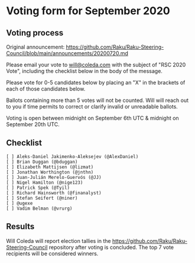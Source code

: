 # Voting form for September 2020

## Voting process

Original announcement: https://github.com/Raku/Raku-Steering-Council/blob/main/announcements/20200720.md

Please email your vote to will@coleda.com with the subject of "RSC 2020 Vote", including the checklist below in the body of the message.

Please vote for 0-5 candidates below by placing an "X" in the brackets of each of those candidates below.

Ballots containing more than 5 votes will not be counted. Will will reach out to you if time permits to correct or clarify invalid or unreadable ballots.

Voting is open between midnight on September 6th UTC & midnight on September 20th UTC.

## Checklist

```
[ ] Aleks-Daniel Jakimenko-Aleksejev (@AlexDaniel)
[ ] Brian Duggan (@bduggan)
[ ] Elizabeth Mattijsen (@lizmat)
[ ] Jonathan Worthington (@jnthn)
[ ] Juan-Julián Merelo-Guervós (@JJ)
[ ] Nigel Hamilton (@nige123)
[ ] Patrick Spek (@Tyil)
[ ] Richard Hainsworth (@finanalyst)
[ ] Stefan Seifert (@niner)
[ ] @ugexe
[ ] Vadim Belman (@vrurg)
```
## Results

Will Coleda will report election tallies in the https://github.com/Raku/Raku-Steering-Council repository after voting is concluded. The top 7 vote recipients will be considered winners.
